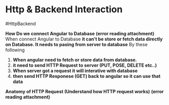 # Http & Backend Interaction
#HttpBackend

**How Do we connect Angular to Database**
 **(error reading attachment)**
When connect Angular to Database **it can’t be store or fetch data directly on Database. It needs to pasing from server to database**
By these following
1. **When angular need to fetch or store data from database.** 
2. **it need to send HTTP Request to server  (PUT, POSE, DELETE etc..)**
3. **When server got a request it will interative with database** 
4. **then send HTTP Responese (GET) back to angular so it can use that data**

**Anatomy of HTTP Request (Understand how HTTP request works)**
 **(error reading attachment)**